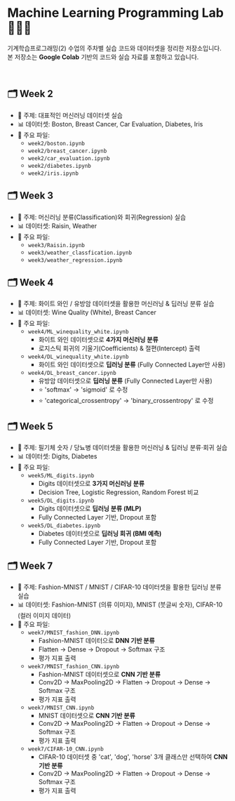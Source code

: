 # Machine Learning Programming Lab 👩🏻‍💻

기계학습프로그래밍(2) 수업의 주차별 실습 코드와 데이터셋을 정리한 저장소입니다.  
본 저장소는 **Google Colab** 기반의 코드와 실습 자료를 포함하고 있습니다.

<br>

## 🗂 Week 2
- 📝 주제: 대표적인 머신러닝 데이터셋 실습  
- 📊 데이터셋: Boston, Breast Cancer, Car Evaluation, Diabetes, Iris  
- 📂 주요 파일:
	- `week2/boston.ipynb`
    - `week2/breast_cancer.ipynb`
    - `week2/car_evaluation.ipynb`
    - `week2/diabetes.ipynb`
 	- `week2/iris.ipynb`


## 🗂 Week 3
- 📝 주제: 머신러닝 분류(Classification)와 회귀(Regression) 실습  
- 📊 데이터셋: Raisin, Weather  
- 📂 주요 파일:  
  - `week3/Raisin.ipynb`  
  - `week3/weather_classfication.ipynb`  
  - `week3/weather_regression.ipynb`


## 🗂 Week 4
- 📝 주제: 화이트 와인 / 유방암 데이터셋을 활용한 머신러닝 & 딥러닝 분류 실습  
- 📊 데이터셋: Wine Quality (White), Breast Cancer  
- 📂 주요 파일:  
  - `week4/ML_winequality_white.ipynb`  
    - 화이트 와인 데이터셋으로 **4가지 머신러닝 분류**
    - 로지스틱 회귀의 기울기(Coefficients) & 절편(Intercept) 출력  
  - `week4/DL_winequality_white.ipynb`  
    - 화이트 와인 데이터셋으로 **딥러닝 분류**  (Fully Connected Layer만 사용)  
  - `week4/DL_breast_cancer.ipynb`  
    - 유방암 데이터셋으로 **딥러닝 분류**  (Fully Connected Layer만 사용)
    - ⭐️ 'softmax' -> 'sigmoid' 로 수정
    - ⭐️ 'categorical_crossentropy' -> 'binary_crossentropy' 로 수정


## 🗂 Week 5
- 📝 주제: 필기체 숫자 / 당뇨병 데이터셋을 활용한 머신러닝 & 딥러닝 분류·회귀 실습  
- 📊 데이터셋: Digits, Diabetes  
- 📂 주요 파일:  
  - `week5/ML_digits.ipynb`  
    - Digits 데이터셋으로 **3가지 머신러닝 분류**  
    - Decision Tree, Logistic Regression, Random Forest 비교  
  - `week5/DL_digits.ipynb`  
    - Digits 데이터셋으로 **딥러닝 분류 (MLP)**  
    - Fully Connected Layer 기반, Dropout 포함  
  - `week5/DL_diabetes.ipynb`  
    - Diabetes 데이터셋으로 **딥러닝 회귀 (BMI 예측)**  
    - Fully Connected Layer 기반, Dropout 포함
   

## 🗂 Week 7
- 📝 주제: Fashion-MNIST / MNIST / CIFAR-10 데이터셋을 활용한 딥러닝 분류 실습  
- 📊 데이터셋: Fashion-MNIST (의류 이미지), MNIST (붓글씨 숫자), CIFAR-10 (컬러 이미지 데이터)  
- 📂 주요 파일:
  - `week7/MNIST_fashion_DNN.ipynb`
	- Fashion-MNIST 데이터으로 **DNN 기반 분류** 
	- Flatten → Dense → Dropout → Softmax 구조  
	- 평가 지표 출력
  - `week7/MNIST_fashion_CNN.ipynb`
	- Fashion-MNIST 데이터셋으로 **CNN 기반 분류** 
	- Conv2D → MaxPooling2D → Flatten → Dropout → Dense → Softmax 구조  
	- 평가 지표 출력
  - `week7/MNIST_CNN.ipynb`
	- MNIST 데이터셋으로 **CNN 기반 분류**
	- Conv2D → MaxPooling2D → Flatten → Dropout → Dense → Softmax 구조
	- 평가 지표 출력
  - `week7/CIFAR-10_CNN.ipynb`
	- CIFAR-10 데이터셋 중 'cat', 'dog', 'horse' 3개 클래스만 선택하여 **CNN 기반 분류** 
	- Conv2D → MaxPooling2D → Flatten → Dropout → Dense → Softmax 구조
	- 평가 지표 출력
